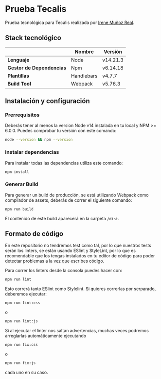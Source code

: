 # Prueba Tecalis

Prueba tecnológica para Tecalis realizada por [Irene Muñoz Real](https://linkedin.com/in/irenemr/).

## Stack tecnológico

|                            | Nombre     | Versión  |
| ---                        | ---        | ---      |
| **Lenguaje**               | Node       | v14.21.3 |
| **Gestor de Dependencias** | Npm        | v6.14.18 |
| **Plantillas**             | Handlebars | v4.7.7   |
| **Build Tool**             | Webpack    | v5.76.3  |

## Instalación y configuración

### Prerrequisitos

Deberás tener al menos la version Node v14 instalada en tu local y NPM >= 6.0.0. Puedes comprobar tu versión con este comando:

```bash
node --version && npm --version
```

### Instalar dependencias

Para instalar todas las dependencias utiliza este comando:

```bash
npm install
```

### Generar Build

Para generar un build de producción, se está utilizando Webpack como compilador de assets, deberás de correr el siguiente comando:

```bash
npm run build
```

El contenido de este build aparecerá en la carpeta `/dist`.

## Formato de código
En este repositorio no tendremos test como tal, por lo que nuestros tests serán los linters, se están usando ESlint y StyleLint, por lo que es recomendable que los tengas instalados en tu editor de código para poder detectar problemas a la vez que escribes código.

Para correr los linters desde la consola puedes hacer con:

```bash
npm run lint
```

Esto correrá tanto ESlint como Stylelint. Si quieres correrlas por serparado, deberemos ejecutar:
```bash
npm run lint:css
```
o
```bash
npm run lint:js
```

Si al ejecutar el linter nos saltan advertencias, muchas veces podremos arreglarlas automáticamente ejecutando
```bash
npm run fix:css
```
o
```bash
npm run fix:js
```
cada uno en su caso.
